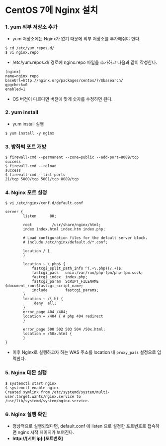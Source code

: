 # CentOS 7에 Nginx 설치
### 1. yum 외부 저장소 추가
* yum 저장소에는 Nginx가 없기 때문에 외부 저장소를 추가해줘야 한다.
```
$ cd /etc/yum.repos.d/
$ vi nginx.repo
```
* /etc/yum.repos.d/ 경로에 nginx.repo 파일을 추가하고 다음과 같이 작성한다.
```
[nginx]
name=nginx repo
baseUrl=http://nginx.org/packages/centos/7/$basearch/
gpgcheck=0
enabled=1
```
* OS 버전이 다르다면 버전에 맞게 숫자를 수정하면 된다.
### 2. yum install
* yum install 실행
```
$ yum install -y nginx
```
### 3. 방화벽 포트 개방
```
$ firewall-cmd --permanent --zone=public --add-port=8089/tcp
success
$ firewall-cmd --reload
success
$ firewall-cmd --list-ports
21/tcp 5000/tcp 5001/tcp 8089/tcp
```
### 4. Nginx 포트 설정
```
$ vi /etc/nginx/conf.d/default.conf
```
```
server {
        listen      80;

        root         /usr/share/nginx/html;
        index index.html index.htm index.php;

        # Load configuration files for the default server block.
        # include /etc/nginx/default.d/*.conf; 

        location / {
        }

        location ~ \.php$ {
            fastcgi_split_path_info ^(.+\.php)(/.+)$;
            fastcgi_pass   unix:/var/run/php-fpm/php-fpm.sock;
            fastcgi_index  index.php;
            fastcgi_param  SCRIPT_FILENAME $document_root$fastcgi_script_name;
            include        fastcgi_params;
        }
        location ~ /\.ht {
             deny  all;
        }
        error_page 404 /404;
        location = /404 { # php 404 redirect
        }

        error_page 500 502 503 504 /50x.html;
        location = /50x.html {
        }
}
```
* 이후 Nginx로 실행하고자 하는 WAS 주소를 location 내 `proxy_pass` 설정으로 입력한다.
### 5. Nginx 데몬 실행
```
$ systemctl start nginx
$ systemctl enable nginx
Created symlink from /etc/systemd/system/multi-user.target.wants/nginx.service to /usr/lib/systemd/system/nginx.service.
```
### 6. Nginx 실행 확인
* 정상적으로 실행되었다면, default.conf 에 listen 으로 설정한 포트번호로 접속하면 nginx 시작 페이지가 보여진다.
* **http://[서버 ip]:[포트번호]**
